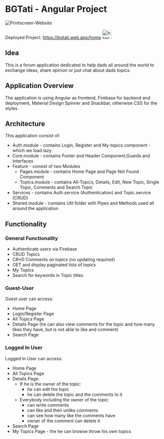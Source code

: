 # BGTati - Angular Project

![Printscreen-Website](https://github.com/LiaPetrova/BGTati-Project/raw/master/src/assets/PrintScreen-Website.png)

 Deployed Project: https://bgtati.web.app/home <a href="https://www.w3.org/html/" target="_blank" rel="noreferrer"> <img src="[http://cdn.onlinewebfonts.com/svg/img_527746.png](https://cdn-icons-png.flaticon.com/512/5988/5988117.png)" alt="html5" width="30" height="30" color="#fff" background-color="#fff"/> </a>

## Idea

This is a forum application dedicated to help dads all around the world to exchange ideas, share opinion or just chat about dads topics.

## Application Overview

The application is using Angular as frontend, Firebase for backend and deployment, Material Design Spinner and Snackbar, otherwise CSS for the styles.

## Architecture
This application consist of: 
 - Auth.module - contains Login, Register and My-topics component - which we load lazy
 - Core.module - contains Footer and Header Component,Guards and Interfaces
 - Feature - consist of two Modules
    - Pages.module - contains Home Page and Page Not Found Component
    - Topics.module - contains All-Topics, Details, Edit, New Topic, Single Topic, Comments and Search Topic
 - Services - contains Auth.service (Authentication) and Topic.service (CRUD)
 - Shared.module - contains Util folder with Pipes and Methods used all around the application
 
 ## Functionality
 
 ### General Functionality

  - Authenticate users via Firebase
  - CRUD Topics
  - CR*D Comments on topics (no updating required)
  - GET and display paginated lists of topics
  - My Topics
  - Search for keywords in Topic titles

 
 ### Guest-User
 
 Guest user can access:
 - Home Page
 - Login/Register Page
 - All Topics Page
 - Details Page (he can also view comments for the topic and how many likes they have, but is not able to like and comment)
 - Search Page

### Logged In User

Logged In User can access:

- Home Page
- All Topics Page
- Details Page:
  - If he is the owner of the topic: 
    - he can edit the topic
    - he can detele the topic and the comments to it
  - Everybody including the owner of the topic:
    - can write comments
    - can like and then unlike comments
    - can see how many like the comments have
    - owner of the comment can detele it
- Search Page
- My Topics Page - the he can browse throw his own topics
  
 
